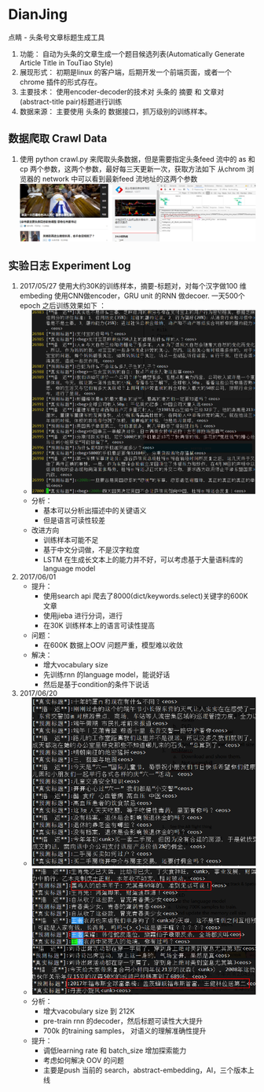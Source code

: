 # DianJing
点睛 - 头条号文章标题生成工具

1. 功能：
    自动为头条的文章生成一个题目候选列表(Automatically Generate Article Title in TouTiao Style)
2. 展现形式：
    初期是linux 的客户端，后期开发一个前端页面，或者一个chrome 插件的形式存在。
3. 主要技术：
    使用encoder-decoder的技术对 头条的 摘要 和 文章对(abstract-title pair)标题进行训练
4. 数据来源：
    主要使用 头条的 数据接口，抓万级别的训练样本。

## 数据爬取 Crawl Data
1. 使用 python crawl.py 来爬取头条数据，但是需要指定头条feed 流中的 as 和 cp 两个参数，这两个参数，最好每三天更新一次，获取方法如下
   从chrom 浏览器的 network 中可以看到最新feed 流地址的这两个参数
   ![](./image/ascp.png)

## 实验日志 Experiment Log 
1. 2017/05/27  使用大约30K的训练样本，摘要-标题对，对每个汉字做100 维 embeding 使用CNN做encoder，GRU unit 的RNN 做decoer. 一天500个epoch 之后训练效果如下 ：
    * ![](./image/train_res_20170527.png)
    * 分析：
        * 基本可以分析出描述中的关键语义
        * 但是语言可读性较差
    * 改进方向
        * 训练样本可能不足
        * 基于中文分词做，不是汉字粒度
        * LSTM 在生成长文本上的能力并不好，可以考虑基于大量语料库的language model
2. 2017/06/01 
    * 提升：
        * 使用search api 爬去了8000(dict/keywords.select)关键字的600K 文章
        * 使用jieba 进行分词，进行
        * 在30K 训练样本上的语言可读性提高
    * 问题：
        * 在600K 数据上OOV 问题严重，模型难以收敛
    * 解决：
        * 增大vocabulary size
        * 先训练rnn 的language model，能说好话
        * 然后是基于condition的条件下说话
3. 2017/06/20 
    * ![](./image/train_res_20170620_2.png)
    * ![这预测标题写的，以假乱真，不去查一下，还真的被他骗了](./image/train_res_20170620.png)
    * 分析：
        * 增大vacobulary size 到 212K
        * pre-train rnn 的decoder，然后标题可读性大大提升
        * 700k 的training samples， 对语义的理解准确性提升
    * 提升：
        * 调低learning rate 和 batch_size 增加探索能力
        * 考虑如何解决 OOV  的问题
        * 主要是push 当前的 search，abstract-embedding，AI，三个版本上线
        
